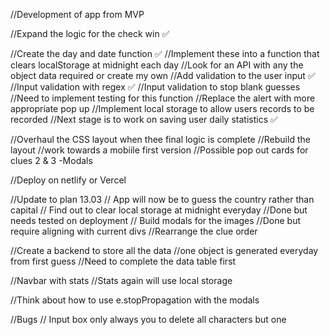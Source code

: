 //Development of app from MVP

//Expand the logic for the check win ✅

//Create the day and date function ✅
//Implement these into a function that clears localStorage at midnight each day
//Look for an API with any the object data required or create my own
//Add validation to the user input ✅
//Input validation with regex ✅
//Input validation to stop blank guesses
//Need to implement testing for this function
//Replace the alert with more appropriate pop up
//Implement local storage to allow users records to be recorded
//Next stage is to work on saving user daily statistics ✅

//Overhaul the CSS layout when thee final logic is complete
//Rebuild the layout
//work towards a mobiile first version
//Possible pop out cards for clues 2 & 3 -Modals

//Deploy on netlify or Vercel

//Update to plan 13.03
// App will now be to guess the country rather than capital
// Find out to clear local storage at midnight everyday
//Done but needs tested on deployment
// Build modals for the images
//Done but require aligning with current divs
//Rearrange the clue order

//Create a backend to store all the data
//one object is generated everyday from first guess
//Need to complete the data table first

//Navbar with stats
//Stats again will use local storage

//Think about how to use e.stopPropagation with the modals

//Bugs
// Input box only always you to delete all characters but one
